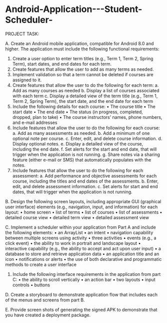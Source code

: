 # Android-Application---Student-Scheduler-

PROJECT TASK:

A.  Create an Android mobile application, compatible for Android 8.0 and higher. The application must include the following functional requirements:
  1.  Create a user option to enter term titles (e.g., Term 1, Term 2, Spring Term), start dates, and end dates for each term.
  2.  Create features that allow the user to add as many terms as needed.
  3.  Implement validation so that a term cannot be deleted if courses are assigned to it.
  4.  Create features that allow the user to do the following for each term:
  a.  Add as many courses as needed
  b.  Display a list of courses associated with each term
  c.  Display a detailed view of the term title (e.g., Term 1, Term 2, Spring Term), the start date, and the end date for each term
5.  Include the following details for each course:
  •  The course title
   •  The start date
  •  The end date
  •  The status (in progress, completed, dropped, plan to take)
  •  The course instructors’ names, phone numbers, and e-mail addresses 
6.  Include features that allow the user to do the following for each course:
  a.  Add as many assessments as needed.
  b.  Add a minimum of one optional note per course.
  c.  Enter, edit, and delete course information.
  d.  Display optional notes.
  e.  Display a detailed view of the course, including the end date.
  f.  Set alerts for the start and end date, that will trigger when the application is not running.
  g.  Share notes via a sharing feature (either e-mail or SMS) that automatically populates with the notes.
7.  Include features that allow the user to do the following for each assessment:
  a.  Add performance and objective assessments for each course, including the titles and end dates of the assessments.
  b.  Enter, edit, and delete assessment information.
  c.  Set alerts for start and end dates, that will trigger when the application is not running.
 
B.  Design the following screen layouts, including appropriate GUI (graphical user interface) elements (e.g., navigation, input, and information) for each layout:
  •  home screen
  •  list of terms
  •  list of courses
  •  list of assessments
  •  detailed course view
  •  detailed term view
  •  detailed assessment view
 
C.  Implement a scheduler within your application from Part A and include the following elements:
  •  an ArrayList
  •  an intent
  •  navigation capability between multiple screens using activity
  •  three activities
  •  events (e.g., a click event)
  •  the ability to work in portrait and landscape layout
   •  interactive capability (e.g., the ability to accept and act upon user input)
  •  a database to store and retrieve application data
  •  an application title and an icon
  •  notifications or alerts
  •  the use of both declarative and programmatic methods to create a user interface
 
1.  Include the following interface requirements in the application from part C:
  •  the ability to scroll vertically
  •  an action bar
  •  two layouts
  •  input controls
  •  buttons
 
D.  Create a storyboard to demonstrate application flow that includes each of the menus and screens from part B.
 
E.  Provide screen shots of generating the signed APK to demonstrate that you have created a deployment package.
